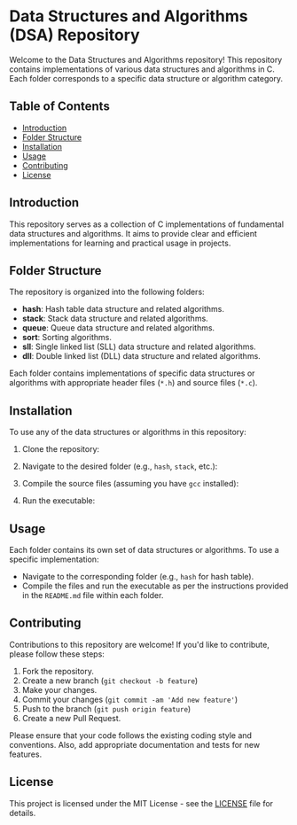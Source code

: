# Data Structures and Algorithms (DSA) Repository

Welcome to the Data Structures and Algorithms repository! This repository contains implementations of various data structures and algorithms in C. Each folder corresponds to a specific data structure or algorithm category.

## Table of Contents

- [Introduction](#introduction)
- [Folder Structure](#folder-structure)
- [Installation](#installation)
- [Usage](#usage)
- [Contributing](#contributing)
- [License](#license)

## Introduction

This repository serves as a collection of C implementations of fundamental data structures and algorithms. It aims to provide clear and efficient implementations for learning and practical usage in projects.

## Folder Structure

The repository is organized into the following folders:

- **hash**: Hash table data structure and related algorithms.
- **stack**: Stack data structure and related algorithms.
- **queue**: Queue data structure and related algorithms.
- **sort**: Sorting algorithms.
- **sll**: Single linked list (SLL) data structure and related algorithms.
- **dll**: Double linked list (DLL) data structure and related algorithms.

Each folder contains implementations of specific data structures or algorithms with appropriate header files (`*.h`) and source files (`*.c`).

## Installation

To use any of the data structures or algorithms in this repository:

1. Clone the repository:

2. Navigate to the desired folder (e.g., `hash`, `stack`, etc.):

3. Compile the source files (assuming you have `gcc` installed):

4. Run the executable:

## Usage

Each folder contains its own set of data structures or algorithms. To use a specific implementation:

- Navigate to the corresponding folder (e.g., `hash` for hash table).
- Compile the files and run the executable as per the instructions provided in the `README.md` file within each folder.

## Contributing

Contributions to this repository are welcome! If you'd like to contribute, please follow these steps:

1. Fork the repository.
2. Create a new branch (`git checkout -b feature`)
3. Make your changes.
4. Commit your changes (`git commit -am 'Add new feature'`)
5. Push to the branch (`git push origin feature`)
6. Create a new Pull Request.

Please ensure that your code follows the existing coding style and conventions. Also, add appropriate documentation and tests for new features.

## License

This project is licensed under the MIT License - see the [LICENSE](LICENSE) file for details.


